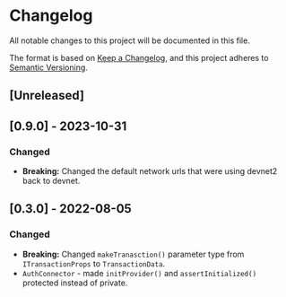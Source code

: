 # Changelog
All notable changes to this project will be documented in this file.

The format is based on [Keep a Changelog](https://keepachangelog.com/en/1.0.0/),
and this project adheres to [Semantic Versioning](https://semver.org/spec/v2.0.0.html).

## [Unreleased]

## [0.9.0] - 2023-10-31
### Changed
- **Breaking:** Changed the default network urls that were using devnet2 back to devnet.

## [0.3.0] - 2022-08-05
### Changed
- **Breaking:** Changed `makeTranasction()` parameter type from `ITransactionProps` to `TransactionData`.
- `AuthConnector` - made `initProvider()` and `assertInitialized()` protected instead of private.